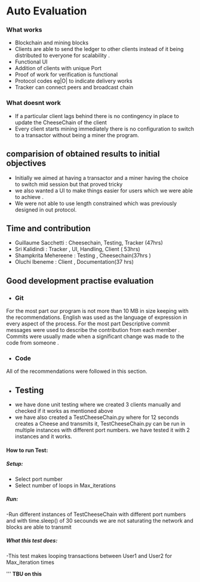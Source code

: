 
# Auto Evaluation

### What works 
- Blockchain and mining blocks 
- Clients are able to send the ledger to other clients instead of it being distributed to everyone for scalability . 
- Functional UI
- Addition of clients with unique Port
- Proof of work for verification is functional 
- Protocol codes eg|O| to indicate delivery works 
- Tracker can connect peers and broadcast chain

### What doesnt work
- If a particular client lags behind there is no contingency in place to update the CheeseChain of the client
- Every client starts mining immediately there is no configuration to switch to a transactor without being a miner the program.

## comparision of obtained results to  initial objectives

- Initially we aimed at having a transactor and a miner having the choice to switch mid session but that proved tricky
- we also wanted a UI to make things easier for users which we were able to achieve . 
- We were not able to use length constrained which was previously designed in out protocol.


## Time and contribution 

- Guillaume Sacchetti : Cheesechain, Testing, Tracker  (47hrs)
- Sri Kalidindi : Tracker , UI, Handling, Client ( 53hrs)
- Shampkrita Mehereene : Testing , Cheesechain(37hrs )
- Oluchi Ibeneme : Client , Documentation(37 hrs) 


## Good development practise evaluation
- ### Git
For the most part our program is not more than 10 MB in size keeping with the recommendations. 
English was used as the language of expression in every aspect of the process. For the most part 
Descriptive commit messages were used to describe the contribution from each member . Commits were usually made when a significant 
change was made to the code from someone . 
- ### Code
All of the recommendations were followed in this section.

- ## Testing
- we have done unit testing where we created 3 clients manually and checked if it works as mentioned above
- we have also created a TestCheeseChain.py where for 12 seconds creates a Cheese and transmits it, TestCheeseChain.py can be run in multiple instances with different port numbers. we have tested it with 2 instances and it works.
#### How to run Test:
##### Setup:
- Select port number
- Select number of loops in Max_iterations

##### Run:
-Run different instances of TestCheeseChain with different port numbers and with time.sleep() of 30 secounds
we are not saturating the network and blocks are able to transmit

##### What this test does:
-This test makes looping transactions between User1 and User2 for Max_iteration times


'''
**TBU on this**
